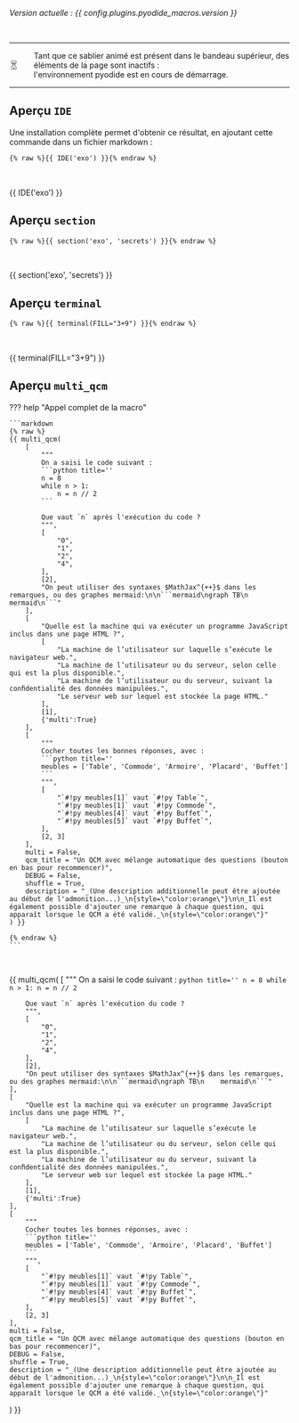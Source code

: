 
_Version actuelle : {{ config.plugins.pyodide_macros.version }}_

<br>

---

<div style="display:flex;gap:2em;align-items:top">
<svg viewBox="0 0 512 512"
    height="24px" width="24px" version="1.1" xmlns="http://www.w3.org/2000/svg"
    xmlns:xlink="http://www.w3.org/1999/xlink" xml:space="preserve" fill="gray">
    <g>
        <path class="st0" d="M329.368,237.908l42.55-39.905c25.237-23.661,39.56-56.701,39.56-91.292V49.156 c0.009-13.514-5.538-25.918-14.402-34.754C388.24,5.529,375.828-0.009,362.314,0H149.677c-13.514-0.009-25.918,5.529-34.754,14.401 c-8.872,8.837-14.41,21.24-14.402,34.754v57.554c0,34.591,14.315,67.632,39.552,91.292l42.55,39.888 c2.352,2.205,3.678,5.272,3.678,8.493v19.234c0,3.221-1.326,6.279-3.67,8.475l-42.558,39.905 c-25.237,23.653-39.552,56.702-39.552,91.292v57.554c-0.009,13.514,5.529,25.918,14.402,34.755 c8.836,8.871,21.24,14.409,34.754,14.401h212.636c13.514,0.008,25.926-5.53,34.763-14.401c8.863-8.838,14.41-21.241,14.402-34.755 v-57.554c0-34.59-14.324-67.64-39.56-91.292l-42.55-39.896c-2.344-2.205-3.678-5.263-3.678-8.484v-19.234 C325.69,243.162,327.025,240.095,329.368,237.908z M373.942,462.844c-0.009,3.273-1.266,6.055-3.403,8.218 c-2.162,2.135-4.952,3.402-8.226,3.41H149.677c-3.273-0.009-6.055-1.275-8.225-3.41c-2.128-2.163-3.394-4.945-3.402-8.218v-57.554 c0-24.212,10.026-47.356,27.691-63.91l42.55-39.906c9.914-9.285,15.538-22.274,15.538-35.857v-19.234 c0-13.592-5.624-26.58-15.547-35.866l-42.541-39.896c-17.666-16.555-27.691-39.69-27.691-63.91V49.156 c0.008-3.273,1.274-6.055,3.402-8.226c2.17-2.127,4.952-3.394,8.225-3.402h212.636c3.273,0.009,6.064,1.275,8.226,3.402 c2.136,2.171,3.394,4.952,3.403,8.226v57.554c0,24.22-10.026,47.355-27.683,63.91l-42.55,39.896 c-9.922,9.286-15.547,22.274-15.547,35.866v19.234c0,13.583,5.625,26.572,15.547,35.874l42.55,39.88 c17.658,16.563,27.683,39.707,27.683,63.918V462.844z"></path>
        <path class="st0" d="M256,248.674c10.017,0,18.131-8.122,18.131-18.139c3.032-12.051,9.397-23.161,18.578-31.757l42.542-39.888 c13.592-12.739,21.602-30.448,22.446-48.984H154.302c0.844,18.536,8.854,36.245,22.438,48.984l42.541,39.888 c9.19,8.596,15.547,19.706,18.579,31.757C237.861,240.552,245.983,248.674,256,248.674z"></path>
        <path class="st0" d="M256,267.796c-10.017,0-18.139,8.122-18.139,18.139c0,10.009,8.122,18.131,18.139,18.131 c10.017,0,18.131-8.122,18.131-18.131C274.131,275.918,266.017,267.796,256,267.796z"></path>
        <path class="st0" d="M256,332.137c-10.017,0-18.139,8.122-18.139,18.14c0,10.009,8.122,18.131,18.139,18.131 c10.017,0,18.131-8.122,18.131-18.131C274.131,340.259,266.017,332.137,256,332.137z"></path>
        <path class="st0" d="M239.876,389.742l-66.538,66.538h165.315l-66.537-66.538C263.21,380.845,248.782,380.845,239.876,389.742z"></path>
    </g>
</svg> <div class='gray'>Tant que ce sablier animé est présent dans le bandeau supérieur, des éléments de la page sont inactifs :<br>l'environnement pyodide est en cours de démarrage.</div>
</div>

---


## Aperçu `IDE`

Une installation complète permet d'obtenir ce résultat, en ajoutant cette commande dans un fichier markdown :

```markdown
{% raw %}{{ IDE('exo') }}{% endraw %}
```

<br>

{{ IDE('exo') }}



## Aperçu `section`


```markdown
{% raw %}{{ section('exo', 'secrets') }}{% endraw %}
```

<br>

{{ section('exo', 'secrets') }}


## Aperçu `terminal`


```markdown
{% raw %}{{ terminal(FILL="3+9") }}{% endraw %}
```

<br>

{{ terminal(FILL="3+9") }}



## Aperçu `multi_qcm`

??? help "Appel complet de la macro"

    ```markdown
    {% raw %}
    {{ multi_qcm(
        [
            """
            On a saisi le code suivant :
            ```python title=''
            n = 8
            while n > 1:
                n = n // 2
            ```
    
            Que vaut `n` après l'exécution du code ?
            """,
            [
                "0",
                "1",
                "2",
                "4",
            ],
            [2],
            "On peut utiliser des syntaxes $MathJax^{++}$ dans les remarques, ou des graphes mermaid:\n\n```mermaid\ngraph TB\n    mermaid\n```"
        ],
        [
            "Quelle est la machine qui va exécuter un programme JavaScript inclus dans une page HTML ?",
            [
                "La machine de l’utilisateur sur laquelle s’exécute le navigateur web.",
                "La machine de l’utilisateur ou du serveur, selon celle qui est la plus disponible.",
                "La machine de l’utilisateur ou du serveur, suivant la conﬁdentialité des données manipulées.",
                "Le serveur web sur lequel est stockée la page HTML."
            ],
            [1],
            {'multi':True}
        ],
        [
            """
            Cocher toutes les bonnes réponses, avec :
            ```python title=''
            meubles = ['Table', 'Commode', 'Armoire', 'Placard', 'Buffet']
            ```
            """,
            [
                "`#!py meubles[1]` vaut `#!py Table`",
                "`#!py meubles[1]` vaut `#!py Commode`",
                "`#!py meubles[4]` vaut `#!py Buffet`",
                "`#!py meubles[5]` vaut `#!py Buffet`",
            ],
            [2, 3]
        ],
        multi = False,
        qcm_title = "Un QCM avec mélange automatique des questions (bouton en bas pour recommencer)",
        DEBUG = False,
        shuffle = True,
        description = "_(Une description additionnelle peut être ajoutée au début de l'admonition...)_\n{style=\"color:orange\"}\n\n_Il est également possible d'ajouter une remarque à chaque question, qui apparaît lorsque le QCM a été validé._\n{style=\"color:orange\"}"
    ) }}
    
    {% endraw %}
    ```

<br>

{{ multi_qcm(
    [
        """
        On a saisi le code suivant :
        ```python title=''
        n = 8
        while n > 1:
            n = n // 2
        ```

        Que vaut `n` après l'exécution du code ?
        """,
        [
            "0",
            "1",
            "2",
            "4",
        ],
        [2],
        "On peut utiliser des syntaxes $MathJax^{++}$ dans les remarques, ou des graphes mermaid:\n\n```mermaid\ngraph TB\n    mermaid\n```"
    ],
    [
        "Quelle est la machine qui va exécuter un programme JavaScript inclus dans une page HTML ?",
        [
            "La machine de l’utilisateur sur laquelle s’exécute le navigateur web.",
            "La machine de l’utilisateur ou du serveur, selon celle qui est la plus disponible.",
            "La machine de l’utilisateur ou du serveur, suivant la conﬁdentialité des données manipulées.",
            "Le serveur web sur lequel est stockée la page HTML."
        ],
        [1],
        {'multi':True}
    ],
    [
        """
        Cocher toutes les bonnes réponses, avec :
        ```python title=''
        meubles = ['Table', 'Commode', 'Armoire', 'Placard', 'Buffet']
        ```
        """,
        [
            "`#!py meubles[1]` vaut `#!py Table`",
            "`#!py meubles[1]` vaut `#!py Commode`",
            "`#!py meubles[4]` vaut `#!py Buffet`",
            "`#!py meubles[5]` vaut `#!py Buffet`",
        ],
        [2, 3]
    ],
    multi = False,
    qcm_title = "Un QCM avec mélange automatique des questions (bouton en bas pour recommencer)",
    DEBUG = False,
    shuffle = True,
    description = "_(Une description additionnelle peut être ajoutée au début de l'admonition...)_\n{style=\"color:orange\"}\n\n_Il est également possible d'ajouter une remarque à chaque question, qui apparaît lorsque le QCM a été validé._\n{style=\"color:orange\"}"
) }}

